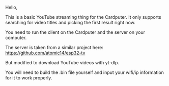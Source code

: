 Hello,

This is a basic YouTube streaming thing for the Cardputer. It only supports searching for video titles and picking the first result right now.

You need to run the client on the Cardputer and the server on your computer.

The server is taken from a similar project here: https://github.com/atomic14/esp32-tv

But modified to download YouTube videos with yt-dlp.

You will need to build the .bin file yourself and input your wifi/ip information for it to work properly.